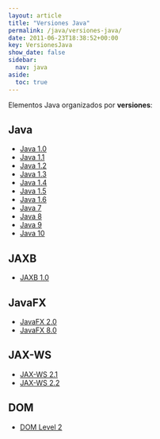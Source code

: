 ```yaml
---
layout: article
title: "Versiones Java"
permalink: /java/versiones-java/
date: 2011-06-23T18:38:52+00:00
key: VersionesJava
show_date: false
sidebar:
  nav: java
aside:
  toc: true
---
```


Elementos Java organizados por **versiones**: 

## Java
<ul>
  <li><a href="/java/tag/java-1.0/">Java 1.0</a></li>
  <li><a href="/java/tag/java-1.1/">Java 1.1</a></li>
  <li><a href="/java/tag/java-1.2/">Java 1.2</a></li>
  <li><a href="/java/tag/java-1.3/">Java 1.3</a></li>
  <li><a href="/java/tag/java-1.4/">Java 1.4</a></li>
  <li><a href="/java/tag/java-1.5/">Java 1.5</a></li>
  <li><a href="/java/tag/java-1.6/">Java 1.6</a></li>
  <li><a href="/java/tag/java-7/">Java 7</a></li>
  <li><a href="/java/tag/java-8/">Java 8</a></li>
  <li><a href="/java/tag/java-9/">Java 9</a></li>
  <li><a href="/java/tag/java-10/">Java 10</a></li>
</ul>

## JAXB
<ul>
  <li><a href="/java/tag/jaxb-1.0/">JAXB 1.0</a></li>
</ul>

## JavaFX
<ul>
  <li><a href="/java/tag/javafx-2.0/">JavaFX 2.0</a></li>
  <li><a href="/java/tag/javafx-8.0/">JavaFX 8.0</a></li>
</ul>

## JAX-WS
<ul>
  <li><a href="/java/tag/jax-ws-2.1/">JAX-WS 2.1</a></li>
  <li><a href="/java/tag/jax-ws-2.2/">JAX-WS 2.2</a></li>
</ul>

## DOM
<ul>
  <li><a href="/java/tag/dom-level-2/">DOM Level 2</a></li>
</ul>
